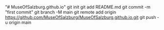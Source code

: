 "# MuseOfSalzburg.github.io"  git init git add README.md git commit -m "first commit" git branch -M main git remote add origin https://github.com/MuseOfSalzburg/MuseOfSalzburg.github.io.git git push -u origin main
